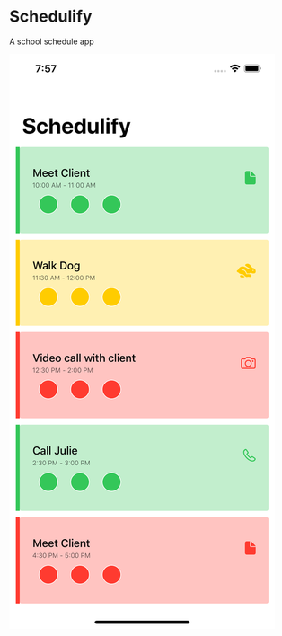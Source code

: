 # Schedulify
 A school schedule app

![Schedulify](https://raw.githubusercontent.com/omeasraf/Schedulify/master/screenshot1.png)